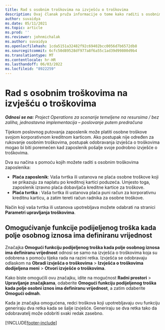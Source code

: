 ```yaml
---
title: Rad s osobnim troškovima na izvješću o troškovima
description: Ovaj članak pruža informacije o tome kako raditi s osobnim troškovima zaposlenika tijekom putovanja u poslovne svrhe.
author: suvaidya
ms.date: 05/11/2021
ms.topic: article
ms.prod: ''
ms.reviewer: johnmichalak
ms.author: suvaidya
ms.openlocfilehash: 1cda5151a32482f92c69402bcc0056d7b6572db8
ms.sourcegitcommit: 6cfc50d89528df977a8f6a55c1ad39d99800d9b4
ms.translationtype: MT
ms.contentlocale: hr-HR
ms.lasthandoff: 06/03/2022
ms.locfileid: "8922259"
---
```

# <a name="work-with-personal-expenses-on-an-expense-report"></a>Rad s osobnim troškovima na izvješću o troškovima

_**Odnosi se na:** Project Operations za scenarije temeljene na resursima / bez zaliha, jednostavna implementacija – poslovanje putem predračuna_

Tijekom poslovnog putovanja zaposlenik može platiti osobne troškove svojom korporativnom kreditnom karticom. Ako postupak nije određen za rukovanje osobnim troškovima, postupak odobravanja izvješća o troškovima mogao bi biti poremećen kad zaposlenik pošalje svoje podrobno izvješće o troškovima.

Dva su načina s pomoću kojih možete raditi s osobnim troškovima zaposlenika:

  - **Plaća zaposlenik**: Vaša tvrtka ili ustanova ne plaća osobne troškove koji se prikazuju za naplatu po kreditnoj kartici poduzeća. Umjesto toga, zaposlenik izravno plaća dobavljača kreditne kartice za troškove. 
  - **Plaća tvrtka** : Vaša tvrtka ili ustanova plaća puni račun za korporativnu kreditnu karticu, a zatim tereti račun radnika za osobne troškove.

Način koji vaša tvrtka ili ustanova upotrebljava možete odabrati na stranici **Parametri upravljanja troškovima**.


## <a name="enable-split-expense-function-when-personal-amount-field-has-value-defined"></a>Omogućivanje funkcije podijeljenog troška kada polje osobnog iznosa ima definiranu vrijednost

Značajka **Omogući funkciju podijeljenog troška kada polje osobnog iznosa ima definiranu vrijednost** odnosi se samo na izvješća o troškovima koja su odobrena s pomoću tijeka rada na razini retka. Izvješća se odobravaju odlaskom na **Obradi izvješća o troškovima** > **Izvješća o troškovima dodijeljena meni** > **Otvori izvješće o troškovima**. 

Kako biste omogućili ovu značajku, idite na mogućnost **Radni prostori** > **Upravljanje značajkama**, odaberite **Omogući funkciju podijeljenog troška kada polje osobni iznos ima definiranu vrijednost**, a zatim odaberite **Omogući odmah**. 

Kada je značajka omogućena, redci troškova koji upotrebljavaju ovu funkciju generiraju dva retka kada se šalje izvješće. Generiraju se dva retka tako da odobravatelj može odobriti svaki redak zasebno.


[!INCLUDE[footer-include](../includes/footer-banner.md)]
